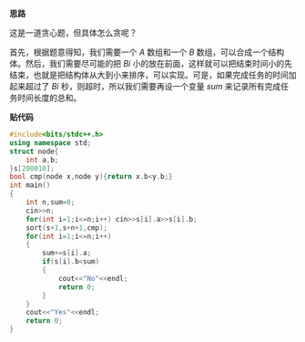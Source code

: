 **思路**

这是一道贪心题，但具体怎么贪呢？

首先，根据题意得知，我们需要一个 $A$ 数组和一个 $B$ 数组，可以合成一个结构体。然后，我们需要尽可能的把 $Bi$ 小的放在前面，这样就可以把结束时间小的先结束，也就是把结构体从大到小来排序，可以实现。可是，如果完成任务的时间加起来超过了 $Bi$ 秒，则超时，所以我们需要再设一个变量 $sum$ 来记录所有完成任务时间长度的总和。

**贴代码**

```cpp
#include<bits/stdc++.h>
using namespace std;
struct node{
    int a,b;
}s[200010];
bool cmp(node x,node y){return x.b<y.b;}
int main()
{
    int n,sum=0;
    cin>>n;
    for(int i=1;i<=n;i++) cin>>s[i].a>>s[i].b;
    sort(s+1,s+n+1,cmp);
    for(int i=1;i<=n;i++)
    {
        sum+=s[i].a;
        if(s[i].b<sum)
        {
            cout<<"No"<<endl;
            return 0;
        }
    }
    cout<<"Yes"<<endl;
    return 0;
}
```
